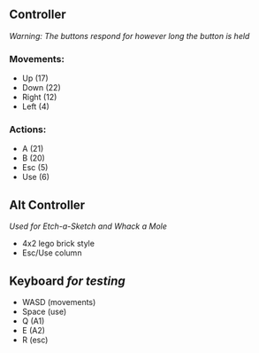 ## Controller
*Warning: The buttons respond for however long the button is held*
### Movements:
- Up (17)
- Down (22)
- Right (12)
- Left (4)
### Actions:
- A (21)
- B (20)
- Esc (5)
- Use (6)

## Alt Controller
*Used for Etch-a-Sketch and Whack a Mole*
- 4x2 lego brick style
- Esc/Use column

## Keyboard *for testing*
- WASD (movements)
- Space (use)
- Q (A1)
- E (A2)
- R (esc)

